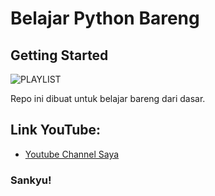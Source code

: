 # Belajar Python Bareng

## Getting Started
![PLAYLIST](src/playlist.png)

Repo ini dibuat untuk belajar bareng dari dasar.

## Link YouTube:
- [Youtube Channel Saya](https://www.youtube.com/playlist?list=PLbpNkNqWUMH_be1XsXiCa3nlAa65LeUnM)

### Sankyu! 
